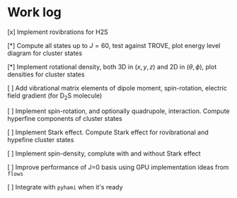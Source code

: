# Work log

[x] Implement rovibrations for H2S

[*] Compute all states up to $J=60$, test against TROVE, plot energy level diagram for cluster states

[*] Implement rotational density, both 3D in ($x,y,z$) and 2D in $(\theta,\phi)$, plot densities for cluster states

[ ] Add vibrational matrix elements of dipole moment, spin-rotation, electric field gradient (for $\text{D}_2\text{S}$ molecule)

[ ] Implement spin-rotation, and optionally quadrupole, interaction. Compute hyperfine components of cluster states

[ ] Implement Stark effect. Compute Stark effect for rovibrational and hypefine cluster states

[ ] Implement spin-density, complute with and without Stark effect


[ ] Improve performance of J=0 basis using GPU implementation ideas from `flows`

[ ] Integrate with `pyhami` when it's ready
